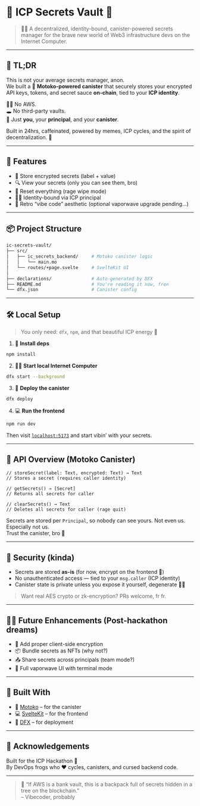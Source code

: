 # 🔐 ICP Secrets Vault 🧾

> 👨‍💻 A decentralized, identity-bound, canister-powered secrets manager for the brave new world of Web3 infrastructure devs on the Internet Computer.

---

## 🚀 TL;DR

This is not your average secrets manager, anon.  
We built a 🔐 **Motoko-powered canister** that securely stores your encrypted API keys, tokens, and secret sauce **on-chain**, tied to your **ICP identity**.

🧙‍♂️ No AWS.  
🕳 No third-party vaults.  
🧠 Just **you**, your **principal**, and your **canister**.  

Built in 24hrs, caffeinated, powered by memes, ICP cycles, and the spirit of decentralization. 🤌

---

## 🧠 Features

- 🧾 Store encrypted secrets (label + value)
- 🔍 View your secrets (only you can see them, bro)
- 🧹 Reset everything (rage wipe mode)
- 🧑‍🚀 Identity-bound via ICP principal
- 💅 Retro “vibe code” aesthetic (optional vaporwave upgrade pending...)

---

## 📦 Project Structure

```bash
ic-secrets-vault/
├── src/
│   ├── ic_secrets_backend/     # Motoko canister logic
│   │   └── main.mo
│   └── routes/+page.svelte     # SvelteKit UI
│
├── declarations/               # Auto-generated by DFX
├── README.md                   # You're reading it now, fren
└── dfx.json                    # Canister config
```

---

## 🛠️ Local Setup

> You only need: `dfx`, `npm`, and that beautiful ICP energy 💫

1. 🔧 **Install deps**

```bash
npm install
```

2. 🧙‍♂️ **Start local Internet Computer**

```bash
dfx start --background
```

3. 🚢 **Deploy the canister**

```bash
dfx deploy
```

4. 💻 **Run the frontend**

```bash
npm run dev
```

Then visit [`localhost:5173`](http://localhost:5173) and start vibin’ with your secrets.

---

## 🧪 API Overview (Motoko Canister)

```motoko
// storeSecret(label: Text, encrypted: Text) → Text
// Stores a secret (requires caller identity)

// getSecrets() → [Secret]
// Returns all secrets for caller

// clearSecrets() → Text
// Deletes all secrets for caller (rage quit)
```

Secrets are stored per `Principal`, so nobody can see yours. Not even us. Especially not us.  
Trust the canister, bro 🤝

---

## 🔐 Security (kinda)

- Secrets are stored **as-is** (for now, encrypt on the frontend 🔐)
- No unauthenticated access — tied to your `msg.caller` (ICP identity)
- Canister state is private unless you expose it yourself, degenerate 🤷‍♂️

> Want real AES crypto or zk-encryption? PRs welcome, fr fr.

---

## 🧙‍♀️ Future Enhancements (Post-hackathon dreams)

- 🧠 Add proper client-side encryption
- 📦 Bundle secrets as NFTs (why not?)
- 📤 Share secrets across principals (team mode?)
- 🎨 Full vaporwave UI with terminal mode

---

## 👾 Built With

- 🧬 [Motoko](https://internetcomputer.org/docs/current/motoko/main/) – for the canister
- 💻 [SvelteKit](https://kit.svelte.dev/) – for the frontend
- 🔧 [DFX](https://internetcomputer.org/docs/current/developer-docs/sdk/dfx/) – for deployment

---

## 🙌 Acknowledgements

Built for the ICP Hackathon 🧠  
By DevOps frogs who ❤️ cycles, canisters, and cursed backend code.

---

> 🧾 “If AWS is a bank vault, this is a backpack full of secrets hidden in a tree on the blockchain.”  
> – Vibecoder, probably
